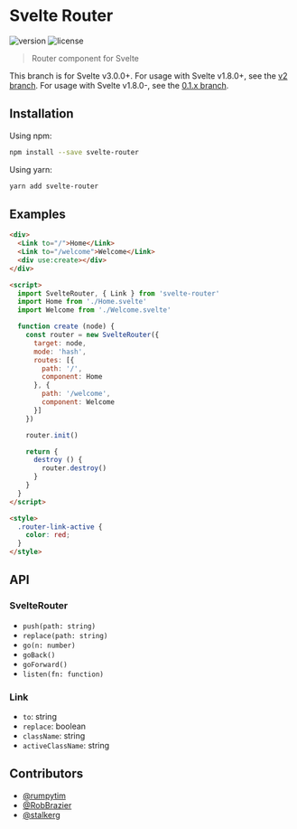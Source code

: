# Svelte Router

![version](https://img.shields.io/npm/v/svelte-router.svg)
![license](https://img.shields.io/github/license/mashape/apistatus.svg)

> Router component for Svelte

This branch is for Svelte v3.0.0+. For usage with Svelte v1.8.0+, see the [v2 branch](https://github.com/jikkai/svelte-router/tree/v2). For usage with Svelte v1.8.0-, see the [0.1.x branch](https://github.com/jikkai/svelte-router/tree/0.1.x).

## Installation

Using npm:

```bash
npm install --save svelte-router
```

Using yarn:

```bash
yarn add svelte-router
```

## Examples

```html
<div>
  <Link to="/">Home</Link>
  <Link to="/welcome">Welcome</Link>
  <div use:create></div>
</div>

<script>
  import SvelteRouter, { Link } from 'svelte-router'
  import Home from './Home.svelte'
  import Welcome from './Welcome.svelte'

  function create (node) {
    const router = new SvelteRouter({
      target: node,
      mode: 'hash',
      routes: [{
        path: '/',
        component: Home
      }, {
        path: '/welcome',
        component: Welcome
      }]
    })

    router.init()

    return {
      destroy () {
        router.destroy()
      }
    }
  }
</script>

<style>
  .router-link-active {
    color: red;
  }
</style>
```

## API

### SvelteRouter

* `push(path: string)`
* `replace(path: string)`
* `go(n: number)`
* `goBack()`
* `goForward()`
* `listen(fn: function)`

### Link

* `to`: string
* `replace`: boolean
* `className`: string
* `activeClassName`: string

## Contributors

* [@rumpytim](https://github.com/rumpytim)
* [@RobBrazier](https://github.com/RobBrazier)
* [@stalkerg](https://github.com/stalkerg)
